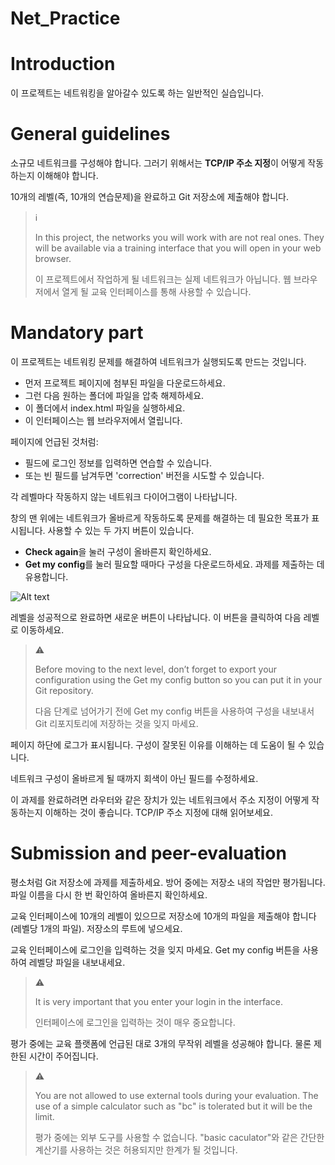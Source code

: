 # **Net_Practice**

# **Introduction**

이 프로젝트는 네트워킹을 알아갈수 있도록 하는 일반적인 실습입니다.

# **General guidelines**

소규모 네트워크를 구성해야 합니다. 그러기 위해서는 **TCP/IP 주소 지정**이 어떻게 작동하는지 이해해야 합니다.

10개의 레벨(즉, 10개의 연습문제)을 완료하고 Git 저장소에 제출해야 합니다.

> ℹ️
> 
> 
> In this project, the networks you will work with are not real ones. They will be available via a training interface that you will open in your web browser.
> 
> 이 프로젝트에서 작업하게 될 네트워크는 실제 네트워크가 아닙니다. 웹 브라우저에서 열게 될 교육 인터페이스를 통해 사용할 수 있습니다.
> 

# **Mandatory part**

이 프로젝트는 네트워킹 문제를 해결하여 네트워크가 실행되도록 만드는 것입니다.

- 먼저 프로젝트 페이지에 첨부된 파일을 다운로드하세요.
- 그런 다음 원하는 폴더에 파일을 압축 해제하세요.
- 이 폴더에서 index.html 파일을 실행하세요.
- 이 인터페이스는 웹 브라우저에서 열립니다.

페이지에 언급된 것처럼:

- 필드에 로그인 정보를 입력하면 연습할 수 있습니다.
- 또는 빈 필드를 남겨두면 'correction' 버전을 시도할 수 있습니다.

각 레벨마다 작동하지 않는 네트워크 다이어그램이 나타납니다.

창의 맨 위에는 네트워크가 올바르게 작동하도록 문제를 해결하는 데 필요한 목표가 표시됩니다. 사용할 수 있는 두 가지 버튼이 있습니다.

- **Check again**을 눌러 구성이 올바른지 확인하세요.
- **Get my config**를 눌러 필요할 때마다 구성을 다운로드하세요. 과제를 제출하는 데 유용합니다.

![Alt text](image.png)

레벨을 성공적으로 완료하면 새로운 버튼이 나타납니다. 이 버튼을 클릭하여 다음 레벨로 이동하세요.

> ⚠️
> 
> 
> Before moving to the next level, don’t forget to export your configuration using the Get my config button so you can put it in your Git repository.
> 
> 다음 단계로 넘어가기 전에 Get my config 버튼을 사용하여 구성을 내보내서 Git 리포지토리에 저장하는 것을 잊지 마세요.
> 

페이지 하단에 로그가 표시됩니다. 구성이 잘못된 이유를 이해하는 데 도움이 될 수 있습니다.

네트워크 구성이 올바르게 될 때까지 회색이 아닌 필드를 수정하세요.

이 과제를 완료하려면 라우터와 같은 장치가 있는 네트워크에서 주소 지정이 어떻게 작동하는지 이해하는 것이 좋습니다. TCP/IP 주소 지정에 대해 읽어보세요.

# **Submission and peer-evaluation**

평소처럼 Git 저장소에 과제를 제출하세요. 방어 중에는 저장소 내의 작업만 평가됩니다. 파일 이름을 다시 한 번 확인하여 올바른지 확인하세요.

교육 인터페이스에 10개의 레벨이 있으므로 저장소에 10개의 파일을 제출해야 합니다(레벨당 1개의 파일). 저장소의 루트에 넣으세요.

교육 인터페이스에 로그인을 입력하는 것을 잊지 마세요. Get my config 버튼을 사용하여 레벨당 파일을 내보내세요.

> ⚠️
> 
> 
> It is very important that you enter your login in the interface.
> 
> 인터페이스에 로그인을 입력하는 것이 매우 중요합니다.
> 

평가 중에는 교육 플랫폼에 언급된 대로 3개의 무작위 레벨을 성공해야 합니다. 물론 제한된 시간이 주어집니다.

> ⚠️
> 
> 
> You are not allowed to use external tools during your evaluation. The use of a simple calculator such as "bc" is tolerated but it will be the limit.
> 
> 평가 중에는 외부 도구를 사용할 수 없습니다. "basic caculator"와 같은 간단한 계산기를 사용하는 것은 허용되지만 한계가 될 것입니다.
>